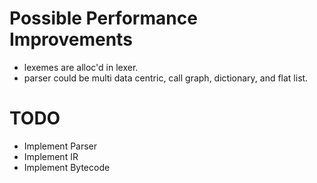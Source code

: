 # Possible Performance Improvements
- lexemes are alloc'd in lexer.
- parser could be multi data centric, call graph, dictionary, and flat list.

# TODO
- Implement Parser
- Implement IR
- Implement Bytecode


